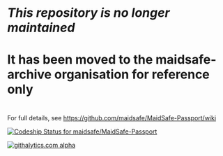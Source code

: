 # ***This repository is no longer maintained***
# It has been moved to the maidsafe-archive organisation for reference only
#
#
#
#

For full details, see https://github.com/maidsafe/MaidSafe-Passport/wiki


[ ![Codeship Status for maidsafe/MaidSafe-Passport](https://www.codeship.io/projects/19c5c3f0-0baf-0132-82a9-6695a14f90f5/status)](https://www.codeship.io/projects/32048)


[![githalytics.com alpha](https://cruel-carlota.pagodabox.com/e7abf359603ca996cb4af0f0676d248a "githalytics.com")](http://githalytics.com/maidsafe/MaidSafe-Passport)
